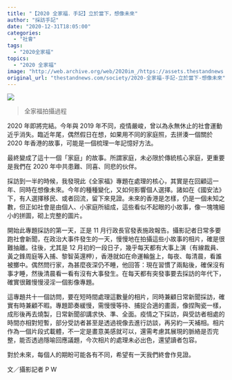 ```yaml
---
title: "【2020 全家福．手記】立於當下，想像未來"
author: "採訪手記"
date: "2020-12-31T18:05:00"
categories:
  - "社會"
tags:
  - "2020全家福"
topics:
  - "2020 全家福"
image: "http://web.archive.org/web/2020im_/https://assets.thestandnews.com/media/photos/133506454_10157290028450583_7373964222100463559_o_Jiixc_nFE6gG9.jpg"
original_url: "thestandnews.com/society/2020-全家福-手記-立於當下-想像未來"
---
```

![](http://web.archive.org/web/2020im_/https://assets.thestandnews.com/media/photos/133506454_10157290028450583_7373964222100463559_o_Jiixc_nFE6gG9.jpg)
> 全家福拍攝過程

2020 年即將完結。今年與 2019 年不同，疫情嚴峻，曾以為永無休止的社會運動近乎消失。臨近年尾，偶然假日在想，如果用不同的家庭照，去拼湊一個關於 2020 年香港的故事，可能是一個梳理一年記憶好方法。

最終變成了這十一個「家庭」的故事。所謂家庭，未必限於傳統核心家庭，更重要是我們在 2020 年中共患難、同喜、同悲的伙伴。

採訪到一半的時候，我發現此《全家福》專題在處理的核心，其實是在回顧這一年、同時在想像未來。今年的種種變化，又如何影響個人選擇。諸如在《國安法》下，有人選擇移民、或者回流，留下來見證。未來的香港是怎樣，仍是一個未知之數，但正如社會是由個人、小家庭所組成，這些看似不起眼的小故事，像一塊塊細小的拼圖，砌上完整的圖片。

開始此專題採訪的第一天，正是 11 月行政長官發表施政報告。攝影記者日常多要跑社會新聞，在政治大事件發生的一天，慢慢地在拍攝這些小故事的相片，確是很難抽離。往後，尤其是 12 月初的一段日子，幾乎每天都有大事上演（有線裁員、黃之鋒周庭等入捕、黎智英還柙），香港就如在命運輪盤上，每夜、每清晨，看誰被擲中。偶然問行家，為甚麼夜深仍不睡，他回答：現在習慣了兩點後，確保沒有事才睡，然後清晨看一看有沒有大事發生。在每天都有突發事要去採訪的年代下，確實很難慢慢浸淫一個影像專題。

這專題共十一個訪問，要在短時間處理這數量的相片，同時兼顧日常新聞採訪，確實有時兼顧不暇。專題節奏緩慢，需慢慢等待、捕捉合適的畫面，像捏陶瓷一樣，成形後再去燒製，日常新聞卻講求快、準、全面。疫情之下採訪，與受訪者相處的時間亦相對短暫，部分受訪者甚至是透過視像去進行訪談，再另約一天補相。相片作為一個片段式載體，不一定是畫意美感就可以，還需考慮其展現的脈絡是否完整，能否透過隱喻回應議題，今次相片的處理未必出色，還望讀者包容。

對於未來，每個人的期盼可能各有不同，希望有一天我們終會作見證。

文／攝影記者 P W